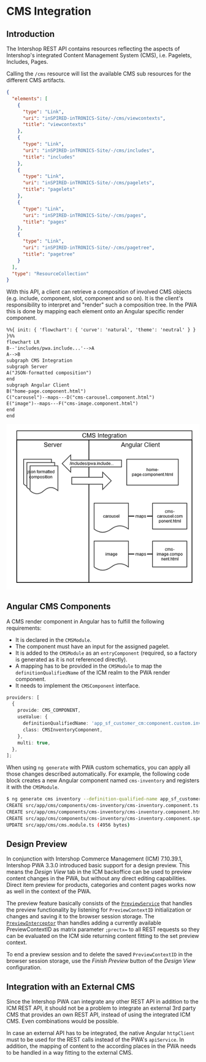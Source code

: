 <!--
kb_concepts
kb_pwa
kb_everyone
kb_sync_latest_only
-->

# CMS Integration

## Introduction

The Intershop REST API contains resources reflecting the aspects of Intershop's integrated Content Management System (CMS), i.e.
Pagelets, Includes, Pages.

Calling the `/cms` resource will list the available CMS sub resources for the different CMS artifacts.

```json
{
  "elements": [
    {
      "type": "Link",
      "uri": "inSPIRED-inTRONICS-Site/-/cms/viewcontexts",
      "title": "viewcontexts"
    },
    {
      "type": "Link",
      "uri": "inSPIRED-inTRONICS-Site/-/cms/includes",
      "title": "includes"
    },
    {
      "type": "Link",
      "uri": "inSPIRED-inTRONICS-Site/-/cms/pagelets",
      "title": "pagelets"
    },
    {
      "type": "Link",
      "uri": "inSPIRED-inTRONICS-Site/-/cms/pages",
      "title": "pages"
    },
    {
      "type": "Link",
      "uri": "inSPIRED-inTRONICS-Site/-/cms/pagetree",
      "title": "pagetree"
    }
  ],
  "type": "ResourceCollection"
}
```

With this API, a client can retrieve a composition of involved CMS objects (e.g. include, component, slot, component and so on).
It is the client's responsibility to interpret and "render" such a composition tree.
In the PWA this is done by mapping each element onto an Angular specific render component.

```mermaid
%%{ init: { 'flowchart': { 'curve': 'natural', 'theme': 'neutral' } } }%%
flowchart LR
B--'includes/pwa.include...'-->A
A-->B
subgraph CMS Integration
subgraph Server
A("JSON-formatted composition")
end
subgraph Angular Client
B("home-page.component.html")
C("carousel")--maps---D("cms-carousel.component.html")
E("image")--maps---F("cms-image.component.html")
end
end
```

![CMS Integration Overview](cms-integration.png)

## Angular CMS Components

A CMS render component in Angular has to fulfill the following requirements:

- It is declared in the `CMSModule`.
- The component must have an input for the assigned pagelet.
- It is added to the `CMSModule` as an `entryComponent` (required, so a factory is generated as it is not referenced directly).
- A mapping has to be provided in the `CMSModule` to map the `definitionQualifiedName` of the ICM realm to the PWA render component.
- It needs to implement the `CMSComponent` interface.

```typescript
providers: [
  {
    provide: CMS_COMPONENT,
    useValue: {
      definitionQualifiedName: 'app_sf_customer_cm:component.custom.inventory.pagelet2-Component',
      class: CMSInventoryComponent,
    },
    multi: true,
  },
];
```

When using `ng generate` with PWA custom schematics, you can apply all those changes described automatically.
For example, the following code block creates a new Angular component named `cms-inventory` and registers it with the `CMSModule`.

```bash
$ ng generate cms inventory --definition-qualified-name app_sf_customer_cm:component.custom.inventory.pagelet2-Component
CREATE src/app/cms/components/cms-inventory/cms-inventory.component.ts (386 bytes)
CREATE src/app/cms/components/cms-inventory/cms-inventory.component.html (32 bytes)
CREATE src/app/cms/components/cms-inventory/cms-inventory.component.spec.ts (795 bytes)
UPDATE src/app/cms/cms.module.ts (4956 bytes)
```

## Design Preview

In conjunction with Intershop Commerce Management (ICM) 7.10.39.1, Intershop PWA 3.3.0 introduced basic support for a design preview.
This means the _Design View_ tab in the ICM backoffice can be used to preview content changes in the PWA, but without any direct editing capabilities.
Direct item preview for products, categories and content pages works now as well in the context of the PWA.

The preview feature basically consists of the [`PreviewService`](../../src/app/core/services/preview/preview.service.ts) that handles the preview functionality by listening for `PreviewContextID` initialization or changes and saving it to the browser session storage.
The [`PreviewInterceptor`](../../src/app/core/interceptors/preview.interceptor.ts) than handles adding a currently available PreviewContextID as matrix parameter `;prectx=` to all REST requests so they can be evaluated on the ICM side returning content fitting to the set preview context.

To end a preview session and to delete the saved `PreviewContextID` in the browser session storage, use the _Finish Preview_ button of the _Design View_ configuration.

## Integration with an External CMS

Since the Intershop PWA can integrate any other REST API in addition to the ICM REST API, it should not be a problem to integrate an external 3rd party CMS that provides an own REST API, instead of using the integrated ICM CMS.
Even combinations would be possible.

In case an external API has to be integrated, the native Angular `httpClient` must to be used for the REST calls instead of the PWA's `apiService`.
In addition, the mapping of content to the according places in the PWA needs to be handled in a way fitting to the external CMS.
